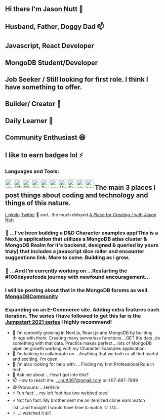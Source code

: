 ## Hi there I'm Jason Nutt 👋
## Husband, Father, Doggy Dad 📫 
## Javascript, React Developer 
## MongoDB Student/Developer
## Job Seeker / Still looking for first role. I think I have something to offer.
## Builder/ Creator 🌱
## Daily Learner  🤔
## Community Enthusiast 😄  
## I like to earn badges lol ⚡
### Languages and Tools:
<img align="left" alt="visual studio code" width="26px" src="https://img.icons8.com/color/48/visual-studio-code-2019.png">
<img align="left" alt="HTML5" width="26px" src="https://cdn-icons-png.flaticon.com/512/1216/1216733.png">
<img align="left" alt="CSS" width="26px" src="https://upload.wikimedia.org/wikipedia/commons/d/d5/CSS3_logo_and_wordmark.svg">
<img align="left" alt="Javascript" width="26px" src="https://img.icons8.com/color/48/javascript--v2.png">
<img align="left" alt="React" width="26px" src="https://img.icons8.com/office/16/000000/react.png">
<img align="left" alt="nodejs" width="26px" src="https://img.icons8.com/color/48/nodejs.png">
<img align="left" alt="MongoDB" width="26px" src="https://img.icons8.com/color/48/mongodb.png">
<img align="left" alt="Sass" width="26px" src="https://img.icons8.com/color/48/sass.png">
<img align="left" alt="git" width="26px" src="https://img.icons8.com/color/48/git.png">
<img align="left" alt="bash" width="26px" src="https://img.icons8.com/plasticine/100/bash.png">

## The main 3 places I post things about coding and technology and things of this nature.
[LinkeIn](https://www.linkedin.com/in/jnuttlovedisciple/)  [Twitter](https://twitter.com/JasonNutt14)  👋 and...the much delayed [A Place for Creating / with Jason Nutt](https://www.youtube.com/user/JNUTT1000) 
### 🔭 ...I've been building a D&D Character examples app(This is a Next.js application that utilizes a MongoDB atlas cluster & MongoDB Realm for it's backend, designed & queried by yours truly) that includes a javascript dice roller and encounter suggestions link. More to come. Building as I grow.
### 🔭 ...And I’m currently working on ...Restarting the #100daysofcode journey with newfound encouragement...
### I will be posting about that in the MongoDB forums as well. [MongoDBCommunity](https://www.mongodb.com/community/forums/invites/tW7w3BZ6T8)

### Expanding on an E-Commerce site. Adding extra features each iteration. The series I have followed to get this far is the [Jumpstart 2021 series](https://www.youtube.com/playlist?list=PL4RCxklHWZ9v2lcat4oEVGQhZg6r4IQGV) I highly recommend! 

- 🌱 I’m currently growing in Next.js, React.js and MongoDB by building things with them. Creating many serverless functions....GET the data, do something with that data. Practice makes perfect....lots of MongoDB pipeline growth working with my Character Examples application.
- 👯 I’m looking to collaborate on ...Anything that we both or all find useful and exciting, I'm open.
- 🤔 I’m also looking for help with ... Finding my first Professional Role in tech.
- 💬 Ask me about ...How I got into this?
- 📫 How to reach me: ...jnutt367@gmail.com or 407-687-7889
- 😄 Pronouns: ...He/Him
- ⚡ Fun fact: ...my left foot has two webbed toes!
- ⚡ Not fun fact: My brother sent me an itemized clone wars watch list...and thought I would have time to watch it.! LOL.
- ⚡ ...I watched it all!

